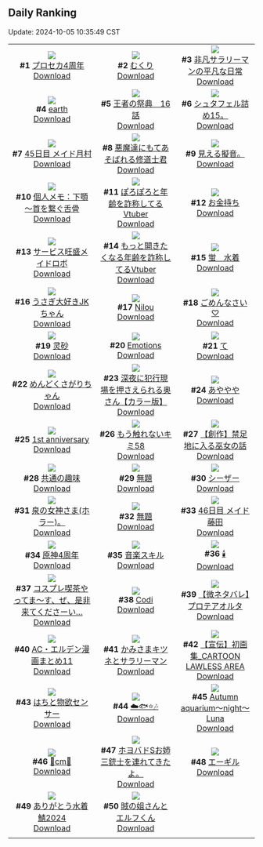 ## Daily Ranking
Update: 2024-10-05 10:35:49 CST

|      |      |      |
| :----: | :----: | :----: |
| ![](https://i.pixiv.re/c/240x480/img-master/img/2024/10/03/00/01/48/122979717_p0_master1200.jpg)<br>**#1** [プロセカ4周年](https://www.pixiv.net/artworks/122979717)<br>[Download](https://i.pixiv.re/img-original/img/2024/10/03/00/01/48/122979717_p0.jpg) | ![](https://i.pixiv.re/c/240x480/img-master/img/2024/10/02/01/17/27/122953981_p0_master1200.jpg)<br>**#2** [むくり](https://www.pixiv.net/artworks/122953981)<br>[Download](https://i.pixiv.re/img-original/img/2024/10/02/01/17/27/122953981_p0.jpg) | ![](https://i.pixiv.re/c/240x480/img-master/img/2024/10/02/12/00/55/122962605_p0_master1200.jpg)<br>**#3** [非凡サラリーマンの平凡な日常](https://www.pixiv.net/artworks/122962605)<br>[Download](https://i.pixiv.re/img-original/img/2024/10/02/12/00/55/122962605_p0.png) |
| ![](https://i.pixiv.re/c/240x480/img-master/img/2024/10/03/00/00/38/122979547_p0_master1200.jpg)<br>**#4** [earth](https://www.pixiv.net/artworks/122979547)<br>[Download](https://i.pixiv.re/img-original/img/2024/10/03/00/00/38/122979547_p0.png) | ![](https://i.pixiv.re/c/240x480/img-master/img/2024/10/03/21/25/39/123002249_p0_master1200.jpg)<br>**#5** [王者の祭典　16話](https://www.pixiv.net/artworks/123002249)<br>[Download](https://i.pixiv.re/img-original/img/2024/10/03/21/25/39/123002249_p0.jpg) | ![](https://i.pixiv.re/c/240x480/img-master/img/2024/10/02/13/40/26/122964062_p0_master1200.jpg)<br>**#6** [シュタフェル詰め15。](https://www.pixiv.net/artworks/122964062)<br>[Download](https://i.pixiv.re/img-original/img/2024/10/02/13/40/26/122964062_p0.jpg) |
| ![](https://i.pixiv.re/c/240x480/img-master/img/2024/10/02/08/49/45/122959938_p0_master1200.jpg)<br>**#7** [45日目 メイド月村](https://www.pixiv.net/artworks/122959938)<br>[Download](https://i.pixiv.re/img-original/img/2024/10/02/08/49/45/122959938_p0.png) | ![](https://i.pixiv.re/c/240x480/img-master/img/2024/10/02/19/16/48/122970547_p0_master1200.jpg)<br>**#8** [悪魔達にもてあそばれる修道士君](https://www.pixiv.net/artworks/122970547)<br>[Download](https://i.pixiv.re/img-original/img/2024/10/02/19/16/48/122970547_p0.jpg) | ![](https://i.pixiv.re/c/240x480/img-master/img/2024/10/02/13/11/06/122963640_p0_master1200.jpg)<br>**#9** [見える擬音。](https://www.pixiv.net/artworks/122963640)<br>[Download](https://i.pixiv.re/img-original/img/2024/10/02/13/11/06/122963640_p0.jpg) |
| ![](https://i.pixiv.re/c/240x480/img-master/img/2024/10/03/06/00/08/122985712_p0_master1200.jpg)<br>**#10** [個人メモ：下顎～首を繋ぐ舌骨](https://www.pixiv.net/artworks/122985712)<br>[Download](https://i.pixiv.re/img-original/img/2024/10/03/06/00/08/122985712_p0.jpg) | ![](https://i.pixiv.re/c/240x480/img-master/img/2024/10/02/21/07/44/122973724_p0_master1200.jpg)<br>**#11** [ぽろぽろと年齢を詐称してるVtuber](https://www.pixiv.net/artworks/122973724)<br>[Download](https://i.pixiv.re/img-original/img/2024/10/02/21/07/44/122973724_p0.png) | ![](https://i.pixiv.re/c/240x480/img-master/img/2024/10/02/22/22/19/122976182_p0_master1200.jpg)<br>**#12** [お金持ち](https://www.pixiv.net/artworks/122976182)<br>[Download](https://i.pixiv.re/img-original/img/2024/10/02/22/22/19/122976182_p0.jpg) |
| ![](https://i.pixiv.re/c/240x480/img-master/img/2024/10/02/14/44/10/122964974_p0_master1200.jpg)<br>**#13** [サービス旺盛メイドロボ](https://www.pixiv.net/artworks/122964974)<br>[Download](https://i.pixiv.re/img-original/img/2024/10/02/14/44/10/122964974_p0.png) | ![](https://i.pixiv.re/c/240x480/img-master/img/2024/10/03/21/08/24/123001708_p0_master1200.jpg)<br>**#14** [もっと開きたくなる年齢を詐称してるVtuber](https://www.pixiv.net/artworks/123001708)<br>[Download](https://i.pixiv.re/img-original/img/2024/10/03/21/08/24/123001708_p0.png) | ![](https://i.pixiv.re/c/240x480/img-master/img/2024/10/02/00/00/18/122951535_p0_master1200.jpg)<br>**#15** [蛍　水着](https://www.pixiv.net/artworks/122951535)<br>[Download](https://i.pixiv.re/img-original/img/2024/10/02/00/00/18/122951535_p0.jpg) |
| ![](https://i.pixiv.re/c/240x480/img-master/img/2024/10/02/02/44/57/122955448_p0_master1200.jpg)<br>**#16** [うさぎ大好きJKちゃん](https://www.pixiv.net/artworks/122955448)<br>[Download](https://i.pixiv.re/img-original/img/2024/10/02/02/44/57/122955448_p0.jpg) | ![](https://i.pixiv.re/c/240x480/img-master/img/2024/10/02/10/11/11/122960991_p0_master1200.jpg)<br>**#17** [Nilou](https://www.pixiv.net/artworks/122960991)<br>[Download](https://i.pixiv.re/img-original/img/2024/10/02/10/11/11/122960991_p0.jpg) | ![](https://i.pixiv.re/c/240x480/img-master/img/2024/10/02/21/16/52/122974002_p0_master1200.jpg)<br>**#18** [ごめんなさい♡](https://www.pixiv.net/artworks/122974002)<br>[Download](https://i.pixiv.re/img-original/img/2024/10/02/21/16/52/122974002_p0.jpg) |
| ![](https://i.pixiv.re/c/240x480/img-master/img/2024/10/02/17/25/48/122967817_p0_master1200.jpg)<br>**#19** [灵砂](https://www.pixiv.net/artworks/122967817)<br>[Download](https://i.pixiv.re/img-original/img/2024/10/02/17/25/48/122967817_p0.jpg) | ![](https://i.pixiv.re/c/240x480/img-master/img/2024/10/02/18/13/07/122968938_p0_master1200.jpg)<br>**#20** [Emotions](https://www.pixiv.net/artworks/122968938)<br>[Download](https://i.pixiv.re/img-original/img/2024/10/02/18/13/07/122968938_p0.jpg) | ![](https://i.pixiv.re/c/240x480/img-master/img/2024/10/02/04/30/01/122956875_p0_master1200.jpg)<br>**#21** [て](https://www.pixiv.net/artworks/122956875)<br>[Download](https://i.pixiv.re/img-original/img/2024/10/02/04/30/01/122956875_p0.png) |
| ![](https://i.pixiv.re/c/240x480/img-master/img/2024/10/02/08/05/30/122959392_p0_master1200.jpg)<br>**#22** [めんどくさがりちゃん](https://www.pixiv.net/artworks/122959392)<br>[Download](https://i.pixiv.re/img-original/img/2024/10/02/08/05/30/122959392_p0.jpg) | ![](https://i.pixiv.re/c/240x480/img-master/img/2024/10/02/00/03/53/122951896_p0_master1200.jpg)<br>**#23** [深夜に犯行現場を押さえられる奥さん【カラー版】](https://www.pixiv.net/artworks/122951896)<br>[Download](https://i.pixiv.re/img-original/img/2024/10/02/00/03/53/122951896_p0.jpg) | ![](https://i.pixiv.re/c/240x480/img-master/img/2024/10/03/04/30/01/122984759_p0_master1200.jpg)<br>**#24** [あややや](https://www.pixiv.net/artworks/122984759)<br>[Download](https://i.pixiv.re/img-original/img/2024/10/03/04/30/01/122984759_p0.png) |
| ![](https://i.pixiv.re/c/240x480/img-master/img/2024/10/03/02/14/11/122983147_p0_master1200.jpg)<br>**#25** [1st anniversary](https://www.pixiv.net/artworks/122983147)<br>[Download](https://i.pixiv.re/img-original/img/2024/10/03/02/14/11/122983147_p0.jpg) | ![](https://i.pixiv.re/c/240x480/img-master/img/2024/10/03/17/35/25/122995783_p0_master1200.jpg)<br>**#26** [もう触れないキミ58](https://www.pixiv.net/artworks/122995783)<br>[Download](https://i.pixiv.re/img-original/img/2024/10/03/17/35/25/122995783_p0.jpg) | ![](https://i.pixiv.re/c/240x480/img-master/img/2024/10/02/20/00/49/122971707_p0_master1200.jpg)<br>**#27** [【創作】禁足地に入る巫女の話](https://www.pixiv.net/artworks/122971707)<br>[Download](https://i.pixiv.re/img-original/img/2024/10/02/20/00/49/122971707_p0.jpg) |
| ![](https://i.pixiv.re/c/240x480/img-master/img/2024/10/02/08/01/40/122959338_p0_master1200.jpg)<br>**#28** [共通の趣味](https://www.pixiv.net/artworks/122959338)<br>[Download](https://i.pixiv.re/img-original/img/2024/10/02/08/01/40/122959338_p0.jpg) | ![](https://i.pixiv.re/c/240x480/img-master/img/2024/10/02/15/16/10/122965518_p0_master1200.jpg)<br>**#29** [無題](https://www.pixiv.net/artworks/122965518)<br>[Download](https://i.pixiv.re/img-original/img/2024/10/02/15/16/10/122965518_p0.jpg) | ![](https://i.pixiv.re/c/240x480/img-master/img/2024/10/03/00/00/27/122979495_p0_master1200.jpg)<br>**#30** [シーザー](https://www.pixiv.net/artworks/122979495)<br>[Download](https://i.pixiv.re/img-original/img/2024/10/03/00/00/27/122979495_p0.jpg) |
| ![](https://i.pixiv.re/c/240x480/img-master/img/2024/10/03/14/14/00/122992342_p0_master1200.jpg)<br>**#31** [泉の女神さま(ホラー)。](https://www.pixiv.net/artworks/122992342)<br>[Download](https://i.pixiv.re/img-original/img/2024/10/03/14/14/00/122992342_p0.jpg) | ![](https://i.pixiv.re/c/240x480/img-master/img/2024/10/02/00/08/24/122952077_p0_master1200.jpg)<br>**#32** [無題](https://www.pixiv.net/artworks/122952077)<br>[Download](https://i.pixiv.re/img-original/img/2024/10/02/00/08/24/122952077_p0.png) | ![](https://i.pixiv.re/c/240x480/img-master/img/2024/10/03/10/23/57/122989015_p0_master1200.jpg)<br>**#33** [46日目 メイド藤田](https://www.pixiv.net/artworks/122989015)<br>[Download](https://i.pixiv.re/img-original/img/2024/10/03/10/23/57/122989015_p0.png) |
| ![](https://i.pixiv.re/c/240x480/img-master/img/2024/10/02/14/18/48/122964608_p0_master1200.jpg)<br>**#34** [原神4周年](https://www.pixiv.net/artworks/122964608)<br>[Download](https://i.pixiv.re/img-original/img/2024/10/02/14/18/48/122964608_p0.jpg) | ![](https://i.pixiv.re/c/240x480/img-master/img/2024/10/02/02/13/39/122955116_p0_master1200.jpg)<br>**#35** [音楽スキル](https://www.pixiv.net/artworks/122955116)<br>[Download](https://i.pixiv.re/img-original/img/2024/10/02/02/13/39/122955116_p0.jpg) | ![](https://i.pixiv.re/c/240x480/img-master/img/2024/10/03/00/09/29/122980074_p0_master1200.jpg)<br>**#36** [🕯️](https://www.pixiv.net/artworks/122980074)<br>[Download](https://i.pixiv.re/img-original/img/2024/10/03/00/09/29/122980074_p0.jpg) |
| ![](https://i.pixiv.re/c/240x480/img-master/img/2024/10/02/18/00/23/122968572_p0_master1200.jpg)<br>**#37** [コスプレ喫茶やってま～す、ぜ、是非来てくださーい…](https://www.pixiv.net/artworks/122968572)<br>[Download](https://i.pixiv.re/img-original/img/2024/10/02/18/00/23/122968572_p0.jpg) | ![](https://i.pixiv.re/c/240x480/img-master/img/2024/10/02/12/06/04/122962235_p0_master1200.jpg)<br>**#38** [Codi](https://www.pixiv.net/artworks/122962235)<br>[Download](https://i.pixiv.re/img-original/img/2024/10/02/12/06/04/122962235_p0.png) | ![](https://i.pixiv.re/c/240x480/img-master/img/2024/10/03/15/54/12/122993893_p0_master1200.jpg)<br>**#39** [【微ネタバレ】プロテアオルタ](https://www.pixiv.net/artworks/122993893)<br>[Download](https://i.pixiv.re/img-original/img/2024/10/03/15/54/12/122993893_p0.jpg) |
| ![](https://i.pixiv.re/c/240x480/img-master/img/2024/10/02/20/03/11/122971806_p0_master1200.jpg)<br>**#40** [AC・エルデン漫画まとめ11](https://www.pixiv.net/artworks/122971806)<br>[Download](https://i.pixiv.re/img-original/img/2024/10/02/20/03/11/122971806_p0.jpg) | ![](https://i.pixiv.re/c/240x480/img-master/img/2024/10/02/16/59/56/122967268_p0_master1200.jpg)<br>**#41** [かみさまキツネとサラリーマン](https://www.pixiv.net/artworks/122967268)<br>[Download](https://i.pixiv.re/img-original/img/2024/10/02/16/59/56/122967268_p0.png) | ![](https://i.pixiv.re/c/240x480/img-master/img/2024/10/02/00/01/19/122951707_p0_master1200.jpg)<br>**#42** [【宣伝】初画集_CARTOON LAWLESS AREA](https://www.pixiv.net/artworks/122951707)<br>[Download](https://i.pixiv.re/img-original/img/2024/10/02/00/01/19/122951707_p0.png) |
| ![](https://i.pixiv.re/c/240x480/img-master/img/2024/10/03/12/18/10/122990587_p0_master1200.jpg)<br>**#43** [はちと物欲センサー](https://www.pixiv.net/artworks/122990587)<br>[Download](https://i.pixiv.re/img-original/img/2024/10/03/12/18/10/122990587_p0.png) | ![](https://i.pixiv.re/c/240x480/img-master/img/2024/10/03/03/39/02/122984231_p0_master1200.jpg)<br>**#44** [☁️🐟⭐🎶](https://www.pixiv.net/artworks/122984231)<br>[Download](https://i.pixiv.re/img-original/img/2024/10/03/03/39/02/122984231_p0.png) | ![](https://i.pixiv.re/c/240x480/img-master/img/2024/10/02/00/00/22/122951551_p0_master1200.jpg)<br>**#45** [Autumn aquarium～night～Luna](https://www.pixiv.net/artworks/122951551)<br>[Download](https://i.pixiv.re/img-original/img/2024/10/02/00/00/22/122951551_p0.jpg) |
| ![](https://i.pixiv.re/c/240x480/img-master/img/2024/10/02/20/48/39/122973078_p0_master1200.jpg)<br>**#46** [🖤cm🖤](https://www.pixiv.net/artworks/122973078)<br>[Download](https://i.pixiv.re/img-original/img/2024/10/02/20/48/39/122973078_p0.png) | ![](https://i.pixiv.re/c/240x480/img-master/img/2024/10/02/21/58/57/122975294_p0_master1200.jpg)<br>**#47** [ホヨバドSお姉三銃士を連れてきたよ。](https://www.pixiv.net/artworks/122975294)<br>[Download](https://i.pixiv.re/img-original/img/2024/10/02/21/58/57/122975294_p0.png) | ![](https://i.pixiv.re/c/240x480/img-master/img/2024/10/02/19/23/16/122970704_p0_master1200.jpg)<br>**#48** [エーギル](https://www.pixiv.net/artworks/122970704)<br>[Download](https://i.pixiv.re/img-original/img/2024/10/02/19/23/16/122970704_p0.jpg) |
| ![](https://i.pixiv.re/c/240x480/img-master/img/2024/10/02/00/17/12/122952347_p0_master1200.jpg)<br>**#49** [ありがとう水着鯖2024](https://www.pixiv.net/artworks/122952347)<br>[Download](https://i.pixiv.re/img-original/img/2024/10/02/00/17/12/122952347_p0.jpg) | ![](https://i.pixiv.re/c/240x480/img-master/img/2024/10/02/17/39/14/122968096_p0_master1200.jpg)<br>**#50** [賊の姐さんとエルフくん](https://www.pixiv.net/artworks/122968096)<br>[Download](https://i.pixiv.re/img-original/img/2024/10/02/17/39/14/122968096_p0.jpg) |
|      |
